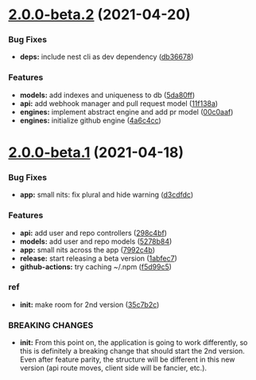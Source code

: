 # [2.0.0-beta.2](https://github.com/Kibibit/achievibit/compare/v2.0.0-beta.1...v2.0.0-beta.2) (2021-04-20)


### Bug Fixes

* **deps:** include nest cli as dev dependency ([db36678](https://github.com/Kibibit/achievibit/commit/db366787dbe2a4105f07f3287350543dd2f5a23c))


### Features

* **models:** add indexes and uniqueness to db ([5da80ff](https://github.com/Kibibit/achievibit/commit/5da80ffcecd10df26d4cf737391e28dec920c9b0))
* **api:** add webhook manager and pull request model ([11f138a](https://github.com/Kibibit/achievibit/commit/11f138a6fc03eb3eeacd16424cfd8b22627d09e7))
* **engines:** implement abstract engine and add pr model ([00c0aaf](https://github.com/Kibibit/achievibit/commit/00c0aaf3686b4332658b12a1f9efccb535794027))
* **engines:** initialize github engine ([4a6c4cc](https://github.com/Kibibit/achievibit/commit/4a6c4cc385459aaf6ec01a3893ede566f3646a91))

# [2.0.0-beta.1](https://github.com/Kibibit/achievibit/compare/v1.1.0...v2.0.0-beta.1) (2021-04-18)


### Bug Fixes

* **app:** small nits: fix plural and hide warning ([d3cdfdc](https://github.com/Kibibit/achievibit/commit/d3cdfdcba909e2679d00872210ffd49ef1195430))


### Features

* **api:** add user and repo controllers ([298c4bf](https://github.com/Kibibit/achievibit/commit/298c4bf053af56af48d8dd9270d248760e302662))
* **models:** add user and repo models ([5278b84](https://github.com/Kibibit/achievibit/commit/5278b849a565856d82c824421f71516c9019b96f))
* **app:** small nits across the app ([7992c4b](https://github.com/Kibibit/achievibit/commit/7992c4b559c92f271605883cea1a694f2af8a65d))
* **release:** start releasing a beta version ([1abfec7](https://github.com/Kibibit/achievibit/commit/1abfec710b52b1f5303470aac5ee3f6e00995922))
* **github-actions:** try caching ~/.npm ([f5d99c5](https://github.com/Kibibit/achievibit/commit/f5d99c5819ca78a9e3db40327d4986a0456b8661))


### ref

* **init:** make room for 2nd version ([35c7b2c](https://github.com/Kibibit/achievibit/commit/35c7b2c56ce500e600fde377bc3ac40e6c5da13e))


### BREAKING CHANGES

* **init:** From this point on, the application is going to work differently, so this is definitely a breaking change that should start the 2nd version. Even after feature parity, the structure will be different in this new version (api route moves, client side will be fancier, etc.).
